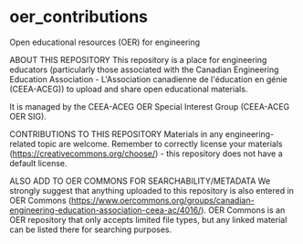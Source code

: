 # oer_contributions
Open educational resources (OER) for engineering

ABOUT THIS REPOSITORY
This repository is a place for engineering educators (particularly those associated with the Canadian Engineering Education Association - L'Association canadienne de l'éducation en génie (CEEA-ACEG)) to upload and share open educational materials.  

It is managed by the CEEA-ACEG OER Special Interest Group (CEEA-ACEG OER SIG). 

CONTRIBUTIONS TO THIS REPOSITORY
Materials in any engineering-related topic are welcome.  Remember to correctly license your materials (https://creativecommons.org/choose/) - this repository does not have a default license.  

ALSO ADD TO OER COMMONS FOR SEARCHABILITY/METADATA
We strongly suggest that anything uploaded to this repository is also entered in OER Commons (https://www.oercommons.org/groups/canadian-engineering-education-association-ceea-ac/4016/).  OER Commons is an OER repository that only accepts limited file types, but any linked material can be listed there for searching purposes.  

